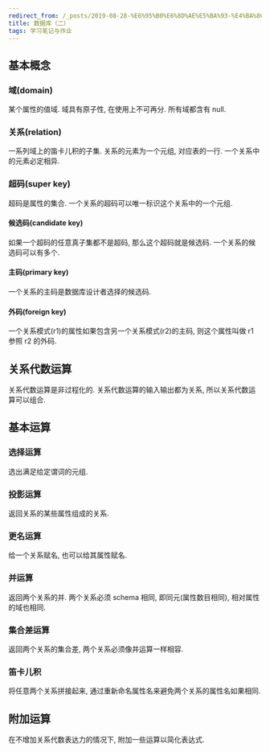 ```yaml
---
redirect_from: /_posts/2019-08-28-%E6%95%B0%E6%8D%AE%E5%BA%93-%E4%BA%8C/
title: 数据库（二）
tags: 学习笔记与作业
---
```

## 基本概念

### 域(domain)

某个属性的值域. 域具有原子性, 在使用上不可再分. 所有域都含有 null.

### 关系(relation)

一系列域上的笛卡儿积的子集. 关系的元素为一个元组, 对应表的一行. 一个关系中的元素必定相异.

### 超码(super key)

超码是属性的集合. 一个关系的超码可以唯一标识这个关系中的一个元组.

#### 候选码(candidate key)

如果一个超码的任意真子集都不是超码, 那么这个超码就是候选码. 一个关系的候选码可以有多个.

#### 主码(primary key)

一个关系的主码是数据库设计者选择的候选码.

#### 外码(foreign key)

一个关系模式(r1)的属性如果包含另一个关系模式(r2)的主码, 则这个属性叫做 r1 参照 r2 的外码.

## 关系代数运算

关系代数运算是非过程化的. 关系代数运算的输入输出都为关系, 所以关系代数运算可以组合.

## 基本运算

### 选择运算

选出满足给定谓词的元组.

### 投影运算

返回关系的某些属性组成的关系.

### 更名运算

给一个关系赋名, 也可以给其属性赋名.

### 并运算

返回两个关系的并. 两个关系必须 schema 相同, 即同元(属性数目相同), 相对属性的域也相同.

### 集合差运算

返回两个关系的集合差, 两个关系必须像并运算一样相容.

### 笛卡儿积

将任意两个关系拼接起来, 通过重新命名属性名来避免两个关系的属性名如果相同.

## 附加运算

在不增加关系代数表达力的情况下, 附加一些运算以简化表达式.

